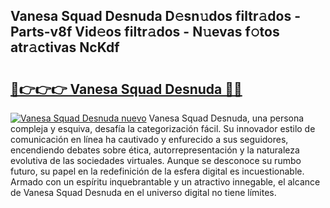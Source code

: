 ## Vanesa Squad Desnuda D𝚎sn𝚞dos filtr𝚊dos - Parts-v8f Vid𝚎os filtr𝚊dos - N𝚞evas f𝚘tos atr𝚊ctivas NcKdf

# <h2><a href="http://mb0ofo.tromn.icu/?c=Vanesa+Squad+Desnuda">🔗👉👉👉 Vanesa Squad Desnuda 🔗🔗</a></h2>

[![Vanesa Squad Desnuda nuevo](https://i.imgur.com/pEAQMta.gif)](http://mb0ofo.tromn.icu/?c=Vanesa+Squad+Desnuda)
Vanesa Squad Desnuda, una persona compleja y esquiva, desafía la categorización fácil. Su innovador estilo de comunicación en línea ha cautivado y enfurecido a sus seguidores, encendiendo debates sobre ética, autorrepresentación y la naturaleza evolutiva de las sociedades virtuales. Aunque se desconoce su rumbo futuro, su papel en la redefinición de la esfera digital es incuestionable. Armado con un espíritu inquebrantable y un atractivo innegable, el alcance de Vanesa Squad Desnuda en el universo digital no tiene límites.
